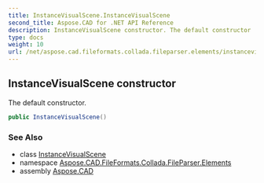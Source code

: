 ```yaml
---
title: InstanceVisualScene.InstanceVisualScene
second_title: Aspose.CAD for .NET API Reference
description: InstanceVisualScene constructor. The default constructor
type: docs
weight: 10
url: /net/aspose.cad.fileformats.collada.fileparser.elements/instancevisualscene/instancevisualscene/
---
```

## InstanceVisualScene constructor

The default constructor.

```csharp
public InstanceVisualScene()
```

### See Also

* class [InstanceVisualScene](../)
* namespace [Aspose.CAD.FileFormats.Collada.FileParser.Elements](../../instancevisualscene/)
* assembly [Aspose.CAD](../../../)


